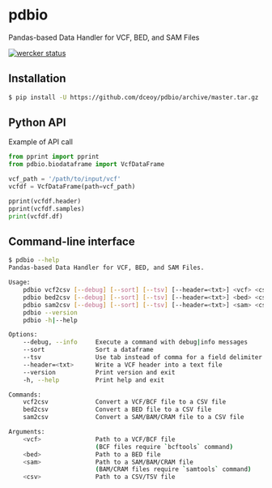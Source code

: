 pdbio
=====

Pandas-based Data Handler for VCF, BED, and SAM Files

[![wercker status](https://app.wercker.com/status/fe5472a8f890edd3169e7bae5b648bac/s/master "wercker status")](https://app.wercker.com/project/byKey/fe5472a8f890edd3169e7bae5b648bac)

Installation
------------

```sh
$ pip install -U https://github.com/dceoy/pdbio/archive/master.tar.gz
```

Python API
----------

Example of API call

```py
from pprint import pprint
from pdbio.biodataframe import VcfDataFrame

vcf_path = '/path/to/input/vcf'
vcfdf = VcfDataFrame(path=vcf_path)

pprint(vcfdf.header)
pprint(vcfdf.samples)
print(vcfdf.df)
```

Command-line interface
----------------------

```sh
$ pdbio --help
Pandas-based Data Handler for VCF, BED, and SAM Files.

Usage:
    pdbio vcf2csv [--debug] [--sort] [--tsv] [--header=<txt>] <vcf> <csv>
    pdbio bed2csv [--debug] [--sort] [--tsv] [--header=<txt>] <bed> <csv>
    pdbio sam2csv [--debug] [--sort] [--tsv] [--header=<txt>] <sam> <csv>
    pdbio --version
    pdbio -h|--help

Options:
    --debug, --info     Execute a command with debug|info messages
    --sort              Sort a dataframe
    --tsv               Use tab instead of comma for a field delimiter
    --header=<txt>      Write a VCF header into a text file
    --version           Print version and exit
    -h, --help          Print help and exit

Commands:
    vcf2csv             Convert a VCF/BCF file to a CSV file
    bed2csv             Convert a BED file to a CSV file
    sam2csv             Convert a SAM/BAM/CRAM file to a CSV file

Arguments:
    <vcf>               Path to a VCF/BCF file
                        (BCF files require `bcftools` command)
    <bed>               Path to a BED file
    <sam>               Path to a SAM/BAM/CRAM file
                        (BAM/CRAM files require `samtools` command)
    <csv>               Path to a CSV/TSV file
```
